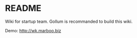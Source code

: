 # README

Wiki for startup team. Gollum is recommanded to build this wiki.

Demo: http://wk.marboo.biz

